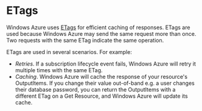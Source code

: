 ETags
===
Windows Azure uses [ETags](http://en.wikipedia.org/wiki/HTTP_ETag) for efficient caching of responses. ETags are used because Windows Azure may send the same request more than once. Two requests with the same ETag indicate the same operation.

ETags are used in several scenarios. For example:

* *Retries*. If a subscription lifecycle event fails, Windows Azure will retry it multiple times with the same ETag.
* *Caching*. Windows Azure will cache the response of your resource's OutputItems. If you change their value out-of-band e.g. a user changes their database password, you can return the OutputItems with a different ETag on a Get Resource, and Windows Azure will update its cache.